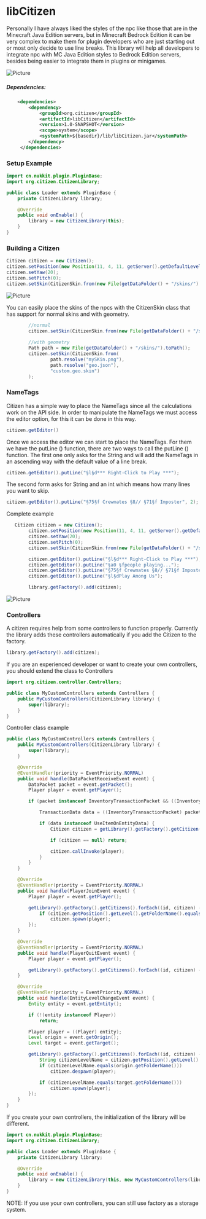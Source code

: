 # libCitizen
Personally I have always liked the styles of the npc like those that are in the Minecraft Java Edition servers, but in Minecraft Bedrock Edition it can be very complex to make them for plugin developers who are just starting out or most only decide to use line breaks. This library will help all developers to integrate npc with MC Java Edition styles to Bedrock Edition servers, besides being easier to integrate them in plugins or minigames.

![Picture](https://github.com/JoseLuisHD/libCitizen/blob/main/img/example.png)

##### Dependencies:

```xml
    <dependencies>
        <dependency>
            <groupId>org.citizen</groupId>
            <artifactId>libCitizen</artifactId>
            <version>1.0-SNAPSHOT</version>
            <scope>system</scope>
            <systemPath>${basedir}/lib/libCitizen.jar</systemPath>
        </dependency>
     </dependencies>
```

### Setup Example

```java
import cn.nukkit.plugin.PluginBase;
import org.citizen.CitizenLibrary;

public class Loader extends PluginBase {
    private CitizenLibrary library;

    @Override
    public void onEnable() {
        library = new CitizenLibrary(this);
    }
}
```

### Building a Citizen

```java
Citizen citizen = new Citizen();
citizen.setPosition(new Position(11, 4, 11, getServer().getDefaultLevel()));
citizen.setYaw(20);
citizen.setPitch(0);
citizen.setSkin(CitizenSkin.from(new File(getDataFolder() + "/skins/").toPath().resolve("mySKin.png")));
```
![Picture](https://github.com/JoseLuisHD/libCitizen/blob/main/img/test1.jpeg)

You can easily place the skins of the npcs with the CitizenSkin class that has support for normal skins and with geometry.
```java
        //normal
        citizen.setSkin(CitizenSkin.from(new File(getDataFolder() + "/skins/").toPath().resolve("mySKin.png")));
        
        //with geometry
        Path path = new File(getDataFolder() + "/skins/").toPath();
        citizen.setSkin(CitizenSkin.from(
                path.resolve("mySKin.png"),
                path.resolve("geo.json"),
                "custom.geo.skin")
        );
```

### NameTags
Citizen has a simple way to place the NameTags since all the calculations work on the API side. In order to manipulate the NameTags we must access the editor option, for this it can be done in this way.
```java
citizen.getEditor()
```
Once we access the editor we can start to place the NameTags. For them we have the putLine () function, there are two ways to call the putLine () function.
The first one only asks for the String and will add the NameTags in an ascending way with the default value of a line break.
```java
citizen.getEditor().putLine("§l§d*** Right-Click to Play ***");
```
The second form asks for String and an int which means how many lines you want to skip.
```java
citizen.getEditor().putLine("§75§f Crewmates §8// §71§f Imposter", 2);
```
Complete example
```java
   Citizen citizen = new Citizen();
        citizen.setPosition(new Position(11, 4, 11, getServer().getDefaultLevel()));
        citizen.setYaw(20);
        citizen.setPitch(0);
        citizen.setSkin(CitizenSkin.from(new File(getDataFolder() + "/skins/").toPath().resolve("mySKin.png")));

        citizen.getEditor().putLine("§l§d*** Right-Click to Play ***");
        citizen.getEditor().putLine("§a0 §fpeople playing...");
        citizen.getEditor().putLine("§75§f Crewmates §8// §71§f Imposter", 2);
        citizen.getEditor().putLine("§l§dPlay Among Us");

        library.getFactory().add(citizen);
```
![Picture](https://github.com/JoseLuisHD/libCitizen/blob/main/img/final.jpeg)


### Controllers
A citizen requires help from some controllers to function properly. Currently the library adds these controllers automatically if you add the Citizen to the factory.
```java
library.getFactory().add(citizen);
```
If you are an experienced developer or want to create your own controllers, you should extend the class to Controllers

```java
import org.citizen.controller.Controllers;

public class MyCustomControllers extends Controllers {
    public MyCustomControllers(CitizenLibrary library) {
        super(library);
    }
}
```
Controller class example
```java
public class MyCustomControllers extends Controllers {
    public MyCustomControllers(CitizenLibrary library) {
        super(library);
    }

    @Override
    @EventHandler(priority = EventPriority.NORMAL)
    public void handle(DataPacketReceiveEvent event) {
        DataPacket packet = event.getPacket();
        Player player = event.getPlayer();

        if (packet instanceof InventoryTransactionPacket && ((InventoryTransactionPacket) packet).transactionType == InventoryTransactionPacket.TYPE_USE_ITEM_ON_ENTITY) {

            TransactionData data = ((InventoryTransactionPacket) packet).transactionData;

            if (data instanceof UseItemOnEntityData) {
                Citizen citizen = getLibrary().getFactory().getCitizen(((UseItemOnEntityData) data).entityRuntimeId);

                if (citizen == null) return;

                citizen.callInvoke(player);
            }
        }
    }

    @Override
    @EventHandler(priority = EventPriority.NORMAL)
    public void handle(PlayerJoinEvent event) {
        Player player = event.getPlayer();

        getLibrary().getFactory().getCitizens().forEach((id, citizen) -> {
            if (citizen.getPosition().getLevel().getFolderName().equals(player.getLevel().getFolderName()))
                citizen.spawn(player);
        });
    }

    @Override
    @EventHandler(priority = EventPriority.NORMAL)
    public void handle(PlayerQuitEvent event) {
        Player player = event.getPlayer();

        getLibrary().getFactory().getCitizens().forEach((id, citizen) -> citizen.despawn(player));
    }

    @Override
    @EventHandler(priority = EventPriority.NORMAL)
    public void handle(EntityLevelChangeEvent event) {
        Entity entity = event.getEntity();

        if (!(entity instanceof Player))
            return;

        Player player = ((Player) entity);
        Level origin = event.getOrigin();
        Level target = event.getTarget();

        getLibrary().getFactory().getCitizens().forEach((id, citizen) -> {
            String citizenLevelName = citizen.getPosition().getLevel().getFolderName();
            if (citizenLevelName.equals(origin.getFolderName()))
                citizen.despawn(player);

            if (citizenLevelName.equals(target.getFolderName()))
                citizen.spawn(player);
        });
    }
}
```

If you create your own controllers, the initialization of the library will be different.
```java
import cn.nukkit.plugin.PluginBase;
import org.citizen.CitizenLibrary;

public class Loader extends PluginBase {
    private CitizenLibrary library;

    @Override
    public void onEnable() {
        library = new CitizenLibrary(this, new MyCustomControllers(library));
    }
}
```
NOTE: If you use your own controllers, you can still use factory as a storage system.
